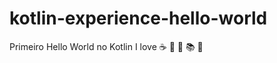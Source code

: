 # kotlin-experience-hello-world
Primeiro Hello World no Kotlin
I love :coffee: :pizza: :dog: :books:  :rainbow: 
